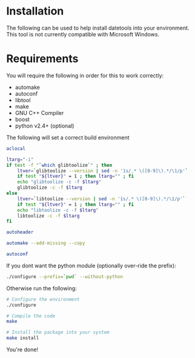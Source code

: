 # Installation
The following can be used to help install datetools into your environment.
This tool is not currently compatible with Microsoft Windows.

# Requirements
You will require the following in order for this to work correctly:
* automake
* autoconf
* libtool
* make
* GNU C++ Compiler
* boost
* python v2.4+ (optional)

The following will set a correct build environment
```bash
aclocal

ltarg="-i"
if test -f "`which glibtoolize`" ; then
	ltver=`glibtoolize --version | sed -n '1s/.* \([0-9]\).*/\1/p'`
	if test "${ltver}" = 1 ; then ltarg="" ; fi
	echo "glibtoolize -c -f $ltarg"
	glibtoolize -c -f $ltarg
else
	ltver=`libtoolize --version | sed -n '1s/.* \([0-9]\).*/\1/p'`
	if test "${ltver}" = 1 ; then ltarg="" ; fi
	echo "libtoolize -c -f $ltarg"
	libtoolize -c -f $ltarg
fi

autoheader

automake --add-missing --copy

autoconf
```

If you dont want the python module (optionally over-ride the prefix):
```bash
./configure --prefix=`pwd` --without-python
```

Otherwise run the following:
```bash
# Configure the environment
./configure

# Compile the code
make

# Install the package into your system
make install
```

You're done!
